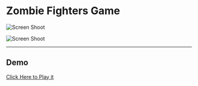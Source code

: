 # Zombie Fighters Game

![Screen Shoot](./public/ScreenShoots/screeShoot01.png)

![Screen Shoot](./public/ScreenShoots/screeShoot02.png)

---

## Demo
[Click Here to Play it](https://react-state-management-lab.onrender.com/)


